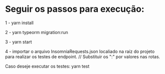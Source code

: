 # Seguir os passos para execução:

1 - yarn install

2 - yarn typeorm migration:run

3 - yarn start

4 - importar o arquivo InsomniaRequests.json localiado na raíz do projeto para realizar os testes de endpoint. // Substituir os ":" por valores nas rotas.

Caso deseje executar os testes: yarn test
